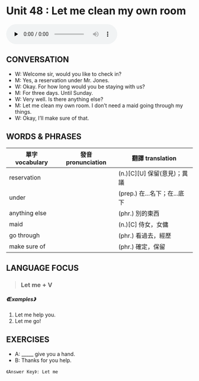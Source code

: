 # Unit 48 : Let me clean my own room

<audio controls preload="none">
  <source src="https://channelplus.ner.gov.tw/api/audio/5aa793d91263ec00059fb470">
</audio>

## CONVERSATION
* W: Welcome sir, would you like to check in? 
* M: Yes, a reservation under Mr. Jones. 
* W: Okay. For how long would you be staying with us? 
* M: For three days. Until Sunday. 
* W: Very well. Is there anything else? 
* M: Let me clean my own room. I don’t need a maid going through my things. 
* W: Okay, I’ll make sure of that.

## WORDS & PHRASES
單字 vocabulary|發音 pronunciation|翻譯 translation
---|---|---
reservation||(n.)[C][U] 保留(意見)；異議
under||(prep.) 在...名下；在...底下
anything else||(phr.) 別的東西
maid||(n.)[C] 侍女，女傭
go through||(phr.) 看過去，經歷
make sure of||(phr.) 確定，保留

## LANGUAGE FOCUS 
> <h3>Let me + V</h3>

##### 《Examples》
1. Let me help you.
2. Let me go!

## EXERCISES 
* A: _____ give you a hand.
* B: Thanks for you help.

`《Answer Key》: Let me`